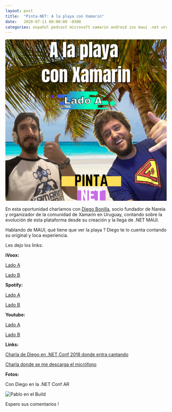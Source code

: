 ```yaml
---
layout: post
title:  "Pinta-NET: A la playa con Xamarin"
date:   2020-07-11 00:00:00 -0300
categories: español podcast microsoft xamarin android ios maui .net uruguay
---
```


![Episodio 2](/imgs/E02A.png)

En esta oportunidad charlamos con [Diego Bonilla](https://uy.linkedin.com/in/diebonilla), socio fundador de Nareia y organizador de la comunidad de Xamarin en Uruguay, contando sobre la evolución de esta plataforma desde su creación y la llega de .NET MAUI.

Hablando de MAUI, qué tiene que ver la playa ? Diego te lo cuenta contando su original y loca experiencia.

Les dejo los links:

**iVoox:**

[Lado A](https://ar.ivoox.com/es/53776952)

[Lado B](https://go.ivoox.com/rf/55222966)

**Spotify:**

[Lado A](https://open.spotify.com/episode/7FfuGj2bNzQXU2MG3lIYWd?si=qlgF96rsSi2XMTZ8Bq6GOw)

[Lado B](https://open.spotify.com/episode/2PDPygLNWzmtklPziYGO0M?si=23YnIb_jSl27rWW_t1j0Tw)

**Youtube:**

[Lado A](https://www.youtube.com/watch?v=hsCf4Aqtkm0)

[Lado B](https://www.youtube.com/watch?v=LO6zivi1OsU)

**Links:**

[Charla de Diego en .NET Conf 2018 donde entra cantando](https://www.youtube.com/watch?v=neAN0aTW1uA)

[Charla donde se me descarga el micrófono](https://www.youtube.com/watch?v=eb3R4I3E0fM)

**Fotos:**

Con Diego en la .NET Conf AR

![Pablo en el Build](https://scontent.faep9-2.fna.fbcdn.net/v/t1.0-9/21430608_1902720849980237_358772039205460858_n.jpg?_nc_cat=110&_nc_sid=cdbe9c&_nc_ohc=CADV5Dx4tn8AX8vqG3c&_nc_ht=scontent.faep9-2.fna&oh=273a6adac24bbe40533a6ad11340dfe8&oe=5F2F4E9F)

Espero sus comentarios !
